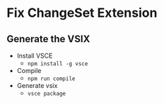 # Fix ChangeSet Extension

## Generate the VSIX

- Install VSCE
    - ```npm install -g vsce```
- Compile
    - ```npm run compile```
- Generate vsix
    -  ```vsce package```



